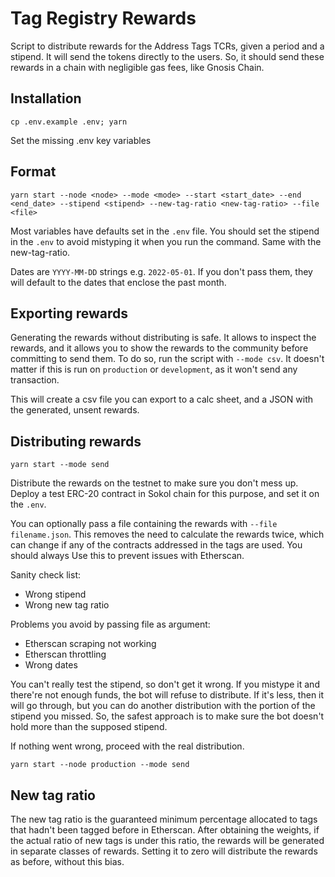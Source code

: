 # Tag Registry Rewards

Script to distribute rewards for the Address Tags TCRs, given a period and a stipend. It will send the tokens directly to the users. So, it should send these rewards in a chain with negligible gas fees, like Gnosis Chain.

## Installation

`cp .env.example .env; yarn`

Set the missing .env key variables

## Format

`yarn start --node <node> --mode <mode> --start <start_date> --end <end_date> --stipend <stipend> --new-tag-ratio <new-tag-ratio> --file <file>`

Most variables have defaults set in the `.env` file. You should set the stipend in the `.env` to avoid mistyping it when you run the command. Same with the new-tag-ratio.

Dates are `YYYY-MM-DD` strings e.g. `2022-05-01`. If you don't pass them, they will default to the dates that enclose the past month.

## Exporting rewards

Generating the rewards without distributing is safe. It allows to inspect the rewards, and it allows you to show the rewards to the community before committing to send them. To do so, run the script with `--mode csv`. It doesn't matter if this is run on `production` or `development`, as it won't send any transaction.

This will create a csv file you can export to a calc sheet, and a JSON with the generated, unsent rewards.

## Distributing rewards

`yarn start --mode send`

Distribute the rewards on the testnet to make sure you don't mess up. Deploy a test ERC-20 contract in Sokol chain for this purpose, and set it on the `.env`.

You can optionally pass a file containing the rewards with `--file filename.json`. This removes the need to calculate the rewards twice, which can change if any of the contracts addressed in the tags are used. You should always  Use this to prevent issues with Etherscan.

Sanity check list:
- Wrong stipend
- Wrong new tag ratio

Problems you avoid by passing file as argument:
- Etherscan scraping not working
- Etherscan throttling
- Wrong dates

You can't really test the stipend, so don't get it wrong. If you mistype it and there're not enough funds, the bot will refuse to distribute. If it's less, then it will go through, but you can do another distribution with the portion of the stipend you missed. So, the safest approach is to make sure the bot doesn't hold more than the supposed stipend.

If nothing went wrong, proceed with the real distribution.

`yarn start --node production --mode send`

## New tag ratio

The new tag ratio is the guaranteed minimum percentage allocated to tags that hadn't been tagged before in Etherscan. After obtaining the weights, if the actual ratio of new tags is under this ratio, the rewards will be generated in separate classes of rewards. Setting it to zero will distribute the rewards as before, without this bias.
